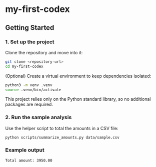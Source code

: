 # my-first-codex

## Getting Started

### 1. Set up the project
Clone the repository and move into it:
```bash
git clone <repository-url>
cd my-first-codex
```

(Optional) Create a virtual environment to keep dependencies isolated:
```bash
python3 -m venv .venv
source .venv/bin/activate
```

This project relies only on the Python standard library, so no additional packages are required.

### 2. Run the sample analysis
Use the helper script to total the amounts in a CSV file:
```bash
python scripts/summarize_amounts.py data/sample.csv
```

### Example output
```text
Total amount: 3950.00
```
